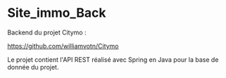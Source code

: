# Site_immo_Back

Backend du projet Citymo :

https://github.com/williamvotn/Citymo

Le projet contient l'API REST réalisé avec Spring en Java pour la base de donnée du projet.
